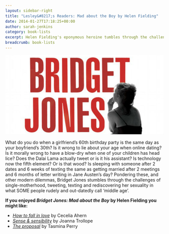 ```yaml
---
layout: sidebar-right
title: "Lesley&#8217;s Readers: Mad about the Boy by Helen Fielding"
date: 2014-01-27T17:18:25+00:00
author: sarah-jenkins
category: book-lists
excerpt: Helen Fielding's eponymous heroine tumbles through the challenges of single-motherhood, tweeting and texting. <a href="https://suffolk.spydus.co.uk/cgi-bin/spydus.exe/ENQ/OPAC/BIBENQ/5613496?QRY=CTIBIB%3C%20IRN(46866416)&QRYTEXT=Bridget%20Jones%20-%20mad%20about%20the%20boy">Reserve a copy.</a>
breadcrumb: book-lists
---
```

![Mad about the Boy by Helen Fielding](/images/featured/featured-mad-about-the-boy.jpg)

What do you do when a girlfriend&#8217;s 60th birthday party is the same day as your boyfriend&#8217;s 30th? Is it wrong to lie about your age when online dating? Is it morally wrong to have a blow-dry when one of your children has head lice? Does the Dalai Lama actually tweet or is it his assistant? Is technology now the fifth element? Or is that wood? Is sleeping with someone after 2 dates and 6 weeks of texting the same as getting married after 2 meetings and 6 months of letter writing in Jane Austen&#8217;s day? Pondering these, and other modern dilemmas, Bridget Jones stumbles through the challenges of single-motherhood, tweeting, texting and rediscovering her sexuality in what SOME people rudely and out-datedly call ‘middle age’.

**If you enjoyed <cite>Bridget Jones: Mad about the Boy</cite> by Helen Fielding you might like:**

  * <cite><a href="https://suffolk.spydus.co.uk/cgi-bin/spydus.exe/ENQ/OPAC/BIBENQ/5873474?QRY=CTIBIB%3C%20IRN(26583386)&QRYTEXT=How%20to%20fall%20in%20love">How to fall in love</a></cite> by Cecelia Ahern
  * <cite><a href="https://suffolk.spydus.co.uk/cgi-bin/spydus.exe/ENQ/OPAC/BIBENQ/5873741?QRY=CTIBIB%3C%20IRN(1343550)&QRYTEXT=Sense%20%26%20sensibility">Sense & sensibility</a></cite> by Joanna Trollope
  * <cite><a href="https://suffolk.spydus.co.uk/cgi-bin/spydus.exe/ENQ/OPAC/BIBENQ/5874241?QRY=CTIBIB%3C%20IRN(51499)&QRYTEXT=The%20proposal">The proposal</a></cite> by Tasmina Perry
